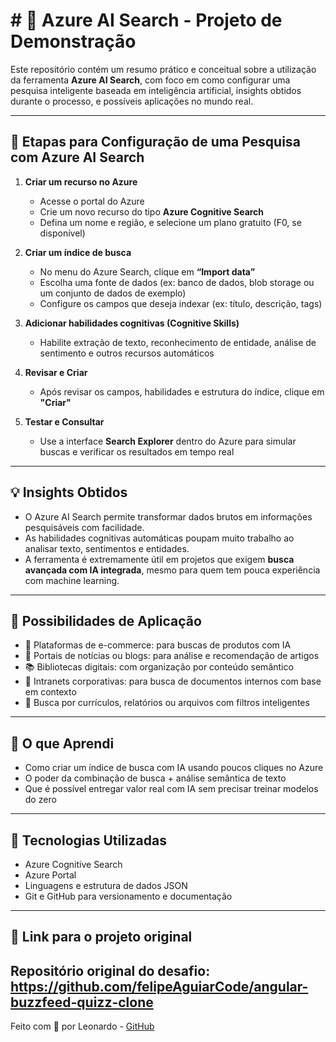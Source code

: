 # # 🔎 Azure AI Search - Projeto de Demonstração

Este repositório contém um resumo prático e conceitual sobre a utilização da ferramenta **Azure AI Search**, com foco em como configurar uma pesquisa inteligente baseada em inteligência artificial, insights obtidos durante o processo, e possíveis aplicações no mundo real.

---

## 📌 Etapas para Configuração de uma Pesquisa com Azure AI Search

1. **Criar um recurso no Azure**
   - Acesse o portal do Azure
   - Crie um novo recurso do tipo **Azure Cognitive Search**
   - Defina um nome e região, e selecione um plano gratuito (F0, se disponível)

2. **Criar um índice de busca**
   - No menu do Azure Search, clique em **“Import data”**
   - Escolha uma fonte de dados (ex: banco de dados, blob storage ou um conjunto de dados de exemplo)
   - Configure os campos que deseja indexar (ex: título, descrição, tags)

3. **Adicionar habilidades cognitivas (Cognitive Skills)**
   - Habilite extração de texto, reconhecimento de entidade, análise de sentimento e outros recursos automáticos

4. **Revisar e Criar**
   - Após revisar os campos, habilidades e estrutura do índice, clique em **"Criar"**

5. **Testar e Consultar**
   - Use a interface **Search Explorer** dentro do Azure para simular buscas e verificar os resultados em tempo real

---

## 💡 Insights Obtidos

- O Azure AI Search permite transformar dados brutos em informações pesquisáveis com facilidade.
- As habilidades cognitivas automáticas poupam muito trabalho ao analisar texto, sentimentos e entidades.
- A ferramenta é extremamente útil em projetos que exigem **busca avançada com IA integrada**, mesmo para quem tem pouca experiência com machine learning.

---

## 🔧 Possibilidades de Aplicação

- 🛒 Plataformas de e-commerce: para buscas de produtos com IA
- 📰 Portais de notícias ou blogs: para análise e recomendação de artigos
- 📚 Bibliotecas digitais: com organização por conteúdo semântico
- 🏢 Intranets corporativas: para busca de documentos internos com base em contexto
- 📄 Busca por currículos, relatórios ou arquivos com filtros inteligentes

---

## 📘 O que Aprendi

- Como criar um índice de busca com IA usando poucos cliques no Azure
- O poder da combinação de busca + análise semântica de texto
- Que é possível entregar valor real com IA sem precisar treinar modelos do zero

---

## 🚀 Tecnologias Utilizadas

- Azure Cognitive Search
- Azure Portal
- Linguagens e estrutura de dados JSON
- Git e GitHub para versionamento e documentação

---

## 📎 Link para o projeto original

Repositório original do desafio:  
https://github.com/felipeAguiarCode/angular-buzzfeed-quizz-clone 
---

Feito com 💙 por Leonardo - [GitHub](https://github.com/leozecs)
